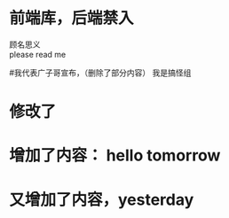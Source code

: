 # 前端库，后端禁入  

顾名思义  
please read me  

#我代表广子哥宣布，（删除了部分内容）
我是搞怪组
# 修改了

# 增加了内容： hello  tomorrow
# 又增加了内容，yesterday
